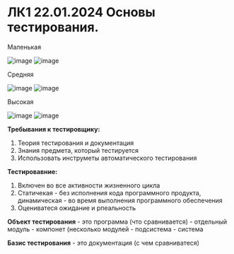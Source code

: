 # ЛК1 22.01.2024 Основы тестирования.

Маленькая

![image](https://github.com/FominIgor/6-semestr/assets/113089549/a1249910-e2ce-4a78-9c6d-f915b36bebe1)
![image](https://github.com/FominIgor/6-semestr/assets/113089549/cadd5561-15a2-4948-a249-531b239d4f93)

Средняя

![image](https://github.com/FominIgor/6-semestr/assets/113089549/f6ca1de8-a648-4950-b476-afb65c93ecaa)
![image](https://github.com/FominIgor/6-semestr/assets/113089549/a68563c9-a49e-46ac-9579-098714f0c4c9)

Высокая 

![image](https://github.com/FominIgor/6-semestr/assets/113089549/cc441ba0-b7ff-4447-a27d-4ea7135632bf)
![image](https://github.com/FominIgor/6-semestr/assets/113089549/5a82d77f-68db-4645-8cf6-55afc8674251)

**Требывания к тестировщику:**

1. Теория тестирования и документация
2. Знания предмета, который тестируется
3. Использовать инструметы автоматического тестирования

**Тестировавние:**

1. Включен во все активности жизненного цикла
2. Статичекая - без исполнения кода программного продукта, динамическая - во время выполнения программного обеспечения
3. Оцениватеся ожидание и рпеальность

**Объект тестирования** - это программа (что сравнивается) 
    - отдельный модуль
    - компонет (несколько модулей
    - подсистема
    - система

**Базис тестирования** - это документация (с чем сравниватеся) 






